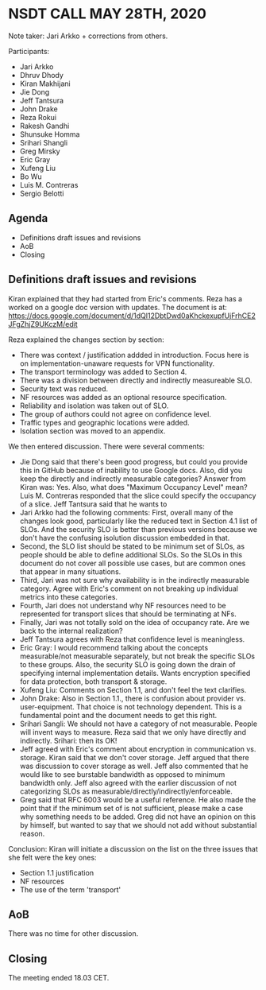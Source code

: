 # NSDT CALL MAY 28TH, 2020

Note taker: Jari Arkko + corrections from others.

Participants:

* Jari Arkko
* Dhruv Dhody
* Kiran Makhijani
* Jie Dong
* Jeff Tantsura
* John Drake
* Reza Rokui
* Rakesh Gandhi
* Shunsuke Homma
* Srihari Shangli
* Greg Mirsky
* Eric Gray
* Xufeng Liu
* Bo Wu
* Luis M. Contreras
* Sergio Belotti

## Agenda

* Definitions draft issues and revisions
* AoB
* Closing

## Definitions draft issues and revisions

Kiran explained that they had started from Eric's comments. Reza has a worked on a google doc version with updates. The document is at: https://docs.google.com/document/d/1dQl12DbtDwd0aKhckexupfUjFrhCE2JFgZhjZ9UKczM/edit

Reza explained the changes section by section:
    
* There was context / justification addded in introduction. Focus here is on implementation-unaware requests for VPN functionality.
* The transport terminology was added to Section 4.
* There was a division between directly and indirectly measureable SLO.
* Security text was reduced.
* NF resources was added as an optional resource specification.
* Reliability and isolation was taken out of SLO.
* The group of authors could not agree on confidence level.
* Traffic types and geographic locations were added.
* Isolation section was moved to an appendix.

We then entered discussion. There were several comments:
    
* Jie Dong said that there's been good progress, but could you provide this in GitHub because of inability to use Google docs. Also, did you keep the directly and indirectly measurable categories? Answer from Kiran was: Yes. Also, what does "Maximum Occupancy Level" mean? Luis M. Contreras responded that the slice could specify the occupancy of a slice. Jeff Tantsura said that he wants to 
* Jari Arkko had the following comments: First, overall many of the changes look good, particularly like the reduced text in Section 4.1 list of SLOs. And the security SLO is better than previous versions because we don't have the confusing isolution discussion embedded in that.
* Second, the SLO list should be stated to be minimum set of SLOs, as people should be able to define additional SLOs. So the SLOs in this document do not cover all possible use cases, but are common ones that appear in many situations.
* Third, Jari was not sure why availability is in the indirectly measurable category. Agree with Eric's comment on not breaking up individual metrics into these categories.
* Fourth, Jari does not understand why NF resources need to be represented for transport slices that should be terminating at NFs.
* Finally, Jari was not totally sold on the idea of occupancy rate. Are we back to the internal realization?
* Jeff Tantsura agrees with Reza that confidence level is meaningless.
* Eric Gray: I would recommend talking about the concepts measurable/not measurable separately, but not break the specific SLOs to these groups. Also, the security SLO is going down the drain of specifying internal implementation details. Wants encryption specified for data protection, both transport & storage.
* Xufeng Liu: Comments on Section 1.1, and don't feel the text clarifies.
* John Drake: Also in Section 1.1., there is confusion about provider vs. user-equipment. That choice is not technology dependent. This is a fundamental point and the document needs to get this right.
* Srihari Sangli: We should not have a category of not measurable. People will invent ways to measure. Reza said that we only have directly and indirectly. Srihari: then its OK!
* Jeff agreed with Eric's comment about encryption in communication vs. storage. Kiran said that we don't cover storage. Jeff argued that there was discussion to cover storage as well. Jeff also commented that he would like to see burstable bandwidth as opposed to minimum bandwidth only. Jeff also agreed with the earlier discussion of not categorizing SLOs as measurable/directly/indirectly/enforceable.
* Greg said that RFC 6003 would be a useful reference. He also made the point that if the minimum set of is not sufficient, please make a case why something needs to be added. Greg did not have an opinion on this by himself, but wanted to say that we should not add without substantial reason.

Conclusion: Kiran will initiate a discussion on the list on the three issues that she felt were the key ones:
    
* Section 1.1 justification
* NF resources
* The use of the term 'transport'

## AoB

There was no time for other discussion.

## Closing

The meeting ended 18.03 CET.
